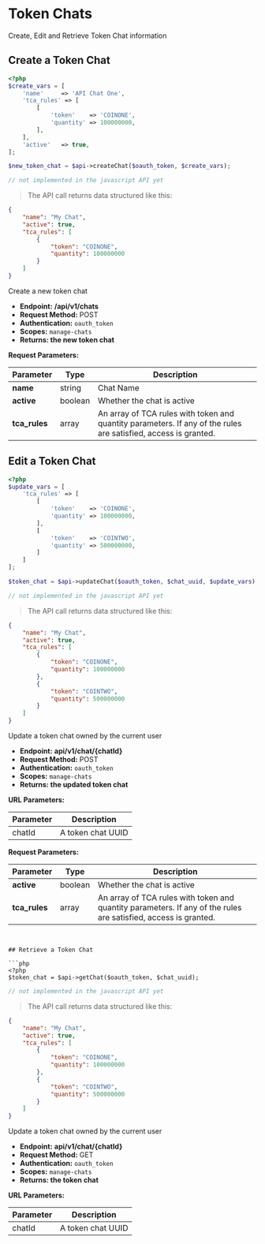 # Token Chats

Create, Edit and Retrieve Token Chat information 


## Create a Token Chat

```php
<?php
$create_vars = [
    'name'     => 'API Chat One',
    'tca_rules' => [
        [
            'token'    => 'COINONE',
            'quantity' => 100000000,
        ],
    ],
    'active'   => true,
];

$new_token_chat = $api->createChat($oauth_token, $create_vars);

```


```javascript
// not implemented in the javascript API yet
```

> The API call returns data structured like this:

```json
{
    "name": "My Chat",
    "active": true,
    "tca_rules": [
        {
            "token": "COINONE",
            "quantity": 100000000
        }
    ]
}

```


Create a new token chat

* **Endpoint:** **/api/v1/chats**
* **Request Method:** POST
* **Authentication:** `oauth_token`
* **Scopes:**  `manage-chats`
* **Returns: the new token chat** 

**Request Parameters:**

Parameter           | Type        | Description
--------------------| ------------| ------------
**name**            |  string     | Chat Name
**active**          |  boolean    | Whether the chat is active
**tca_rules**       |  array      | An array of TCA rules with token and quantity parameters.  If any of the rules are satisfied, access is granted.



## Edit a Token Chat

```php
<?php
$update_vars = [
    'tca_rules' => [
        [
            'token'    => 'COINONE',
            'quantity' => 100000000,
        ],
        [
            'token'    => 'COINTWO',
            'quantity' => 500000000,
        ]
    ]
];

$token_chat = $api->updateChat($oauth_token, $chat_uuid, $update_vars);

```


```javascript
// not implemented in the javascript API yet
```

> The API call returns data structured like this:

```json
{
    "name": "My Chat",
    "active": true,
    "tca_rules": [
        {
            "token": "COINONE",
            "quantity": 100000000
        },
        {
            "token": "COINTWO",
            "quantity": 500000000
        }
    ]
}

```


Update a token chat owned by the current user

* **Endpoint:** **api/v1/chat/{chatId}**
* **Request Method:** POST
* **Authentication:** `oauth_token`
* **Scopes:**  `manage-chats`
* **Returns: the updated token chat** 

**URL Parameters:**

Parameter   | Description
----------- | -------------
chatId      | A token chat UUID


**Request Parameters:**

Parameter           | Type        | Description
--------------------| ------------| ------------
**active**          |  boolean    | Whether the chat is active
**tca_rules**       |  array      | An array of TCA rules with token and quantity parameters.  If any of the rules are satisfied, access is granted.


```


## Retrieve a Token Chat

```php
<?php
$token_chat = $api->getChat($oauth_token, $chat_uuid);

```


```javascript
// not implemented in the javascript API yet
```

> The API call returns data structured like this:

```json
{
    "name": "My Chat",
    "active": true,
    "tca_rules": [
        {
            "token": "COINONE",
            "quantity": 100000000
        },
        {
            "token": "COINTWO",
            "quantity": 500000000
        }
    ]
}

```


Update a token chat owned by the current user

* **Endpoint:** **api/v1/chat/{chatId}**
* **Request Method:** GET
* **Authentication:** `oauth_token`
* **Scopes:**  `manage-chats`
* **Returns: the token chat** 

**URL Parameters:**

Parameter   | Description
----------- | -------------
chatId      | A token chat UUID

